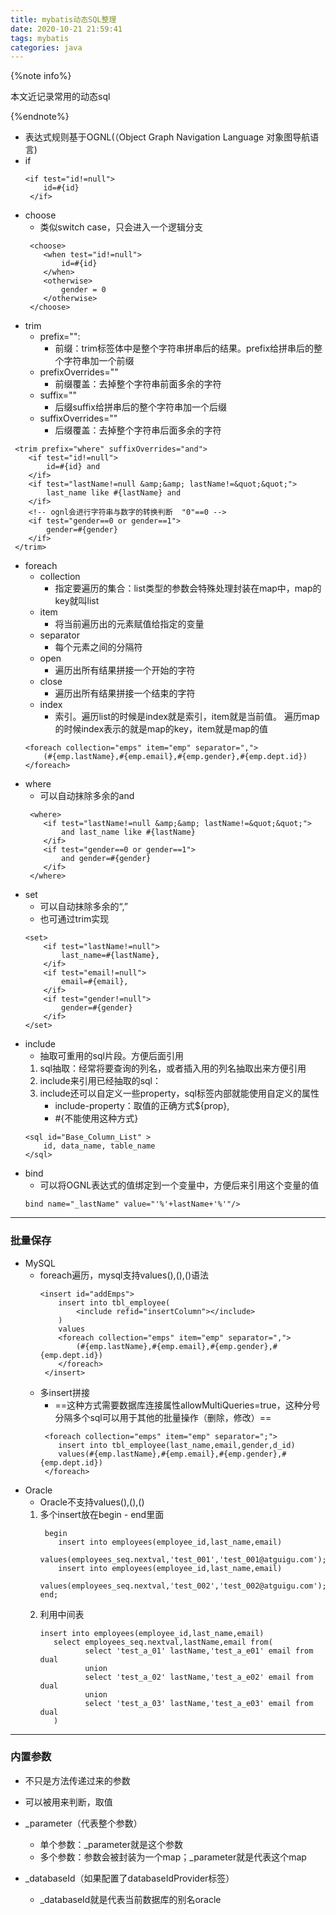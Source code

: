 ```yaml
---
title: mybatis动态SQL整理
date: 2020-10-21 21:59:41
tags: mybatis
categories: java
---
```


{%note info%}

本文近记录常用的动态sql

{%endnote%}
<!--more-->

- 表达式规则基于OGNL(（Object Graph Navigation Language 对象图导航语言)
- if
    ``` 
    <if test="id!=null">
     	id=#{id}
     </if>
    ```
- choose
    - 类似switch case，只会进入一个逻辑分支
    ``` 
     <choose>
     	<when test="id!=null">
     		id=#{id}
     	</when>
     	<otherwise>
     		gender = 0
     	</otherwise>
     </choose>
    ```
- trim
    -  prefix="":
        - 前缀：trim标签体中是整个字符串拼串后的结果。prefix给拼串后的整个字符串加一个前缀
    - prefixOverrides=""
        - 前缀覆盖：去掉整个字符串前面多余的字符
    - suffix=""
        - 后缀suffix给拼串后的整个字符串加一个后缀 
    - suffixOverrides=""
        - 后缀覆盖：去掉整个字符串后面多余的字符
``` 
 <trim prefix="where" suffixOverrides="and">
 	<if test="id!=null">
 		id=#{id} and
 	</if>
 	<if test="lastName!=null &amp;&amp; lastName!=&quot;&quot;">
 		last_name like #{lastName} and
 	</if>
 	<!-- ognl会进行字符串与数字的转换判断  "0"==0 -->
 	<if test="gender==0 or gender==1">
 	 	gender=#{gender}
 	</if>
 </trim>
```

- foreach
    - collection
        - 指定要遍历的集合：list类型的参数会特殊处理封装在map中，map的key就叫list
    - item
        - 将当前遍历出的元素赋值给指定的变量
    - separator
        - 每个元素之间的分隔符
    - open
        - 遍历出所有结果拼接一个开始的字符
    - close
        - 遍历出所有结果拼接一个结束的字符
    - index
        - 索引。遍历list的时候是index就是索引，item就是当前值。      遍历map的时候index表示的就是map的key，item就是map的值
    ``` 
    <foreach collection="emps" item="emp" separator=",">
    	(#{emp.lastName},#{emp.email},#{emp.gender},#{emp.dept.id})
    </foreach>
    ```
- where
    - 可以自动抹除多余的and
    ``` 
     <where>
     	<if test="lastName!=null &amp;&amp; lastName!=&quot;&quot;">
     		and last_name like #{lastName}
     	</if>
     	<if test="gender==0 or gender==1">
     	 	and gender=#{gender}
     	</if>
     </where>
    ```
- set
     - 可以自动抹除多余的“,”
     - 也可通过trim实现
    ``` 
    <set>
    	<if test="lastName!=null">
    		last_name=#{lastName},
    	</if>
    	<if test="email!=null">
    		email=#{email},
    	</if>
    	<if test="gender!=null">
    		gender=#{gender}
    	</if>
    </set>
    ```
- include
    - 抽取可重用的sql片段。方便后面引用 
    1. sql抽取：经常将要查询的列名，或者插入用的列名抽取出来方便引用
    2. include来引用已经抽取的sql：
    3. include还可以自定义一些property，sql标签内部就能使用自定义的属性
        - include-property：取值的正确方式${prop},
        - #{不能使用这种方式}
    ``` 
    <sql id="Base_Column_List" >
        id, data_name, table_name
    </sql>
    ```
- bind
    - 可以将OGNL表达式的值绑定到一个变量中，方便后来引用这个变量的值
    ``` 
    bind name="_lastName" value="'%'+lastName+'%'"/>
    ```


---

### 批量保存
- MySQL
    - foreach遍历，mysql支持values(),(),()语法
        ``` 
        <insert id="addEmps">
         	insert into tbl_employee(
         		<include refid="insertColumn"></include>
         	) 
        	values
        	<foreach collection="emps" item="emp" separator=",">
        		(#{emp.lastName},#{emp.email},#{emp.gender},#{emp.dept.id})
        	</foreach>
         </insert>
        ```
    - 多insert拼接
        - ==这种方式需要数据库连接属性allowMultiQueries=true，这种分号分隔多个sql可以用于其他的批量操作（删除，修改）==
        ``` 
         <foreach collection="emps" item="emp" separator=";">
         	insert into tbl_employee(last_name,email,gender,d_id)
         	values(#{emp.lastName},#{emp.email},#{emp.gender},#{emp.dept.id})
         </foreach>
        ```
- Oracle
    - Oracle不支持values(),(),()
    1. 多个insert放在begin - end里面
        ``` 
         begin
            insert into employees(employee_id,last_name,email) 
            values(employees_seq.nextval,'test_001','test_001@atguigu.com');
            insert into employees(employee_id,last_name,email) 
            values(employees_seq.nextval,'test_002','test_002@atguigu.com');
        end;
        ```
    2. 利用中间表
        ``` 
        insert into employees(employee_id,last_name,email)
           select employees_seq.nextval,lastName,email from(
                  select 'test_a_01' lastName,'test_a_e01' email from dual
                  union
                  select 'test_a_02' lastName,'test_a_e02' email from dual
                  union
                  select 'test_a_03' lastName,'test_a_e03' email from dual
           )	
        ```

---

### 内置参数
- 不只是方法传递过来的参数
- 可以被用来判断，取值
- _parameter（代表整个参数）
    - 单个参数：_parameter就是这个参数
    - 多个参数：参数会被封装为一个map；_parameter就是代表这个map

- _databaseId（如果配置了databaseIdProvider标签）
    - _databaseId就是代表当前数据库的别名oracle